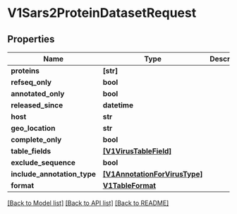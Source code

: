 # V1Sars2ProteinDatasetRequest


## Properties
Name | Type | Description | Notes
------------ | ------------- | ------------- | -------------
**proteins** | **[str]** |  | [optional] 
**refseq_only** | **bool** |  | [optional] 
**annotated_only** | **bool** |  | [optional] 
**released_since** | **datetime** |  | [optional] 
**host** | **str** |  | [optional] 
**geo_location** | **str** |  | [optional] 
**complete_only** | **bool** |  | [optional] 
**table_fields** | [**[V1VirusTableField]**](V1VirusTableField.md) |  | [optional] 
**exclude_sequence** | **bool** |  | [optional] 
**include_annotation_type** | [**[V1AnnotationForVirusType]**](V1AnnotationForVirusType.md) |  | [optional] 
**format** | [**V1TableFormat**](V1TableFormat.md) |  | [optional] 

[[Back to Model list]](../README.md#documentation-for-models) [[Back to API list]](../README.md#documentation-for-api-endpoints) [[Back to README]](../README.md)


